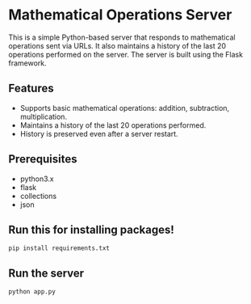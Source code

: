 # Mathematical Operations Server

This is a simple Python-based server that responds to mathematical operations sent via URLs. It also maintains a history of the last 20 operations performed on the server. The server is built using the Flask framework.

## Features

- Supports basic mathematical operations: addition, subtraction, multiplication.
- Maintains a history of the last 20 operations performed.
- History is preserved even after a server restart.

## Prerequisites

- python3.x
- flask
- collections
- json

## Run this for installing packages!
<pre><code>pip install requirements.txt</code></pre>

## Run the server
<pre><code>python app.py</code></pre>
